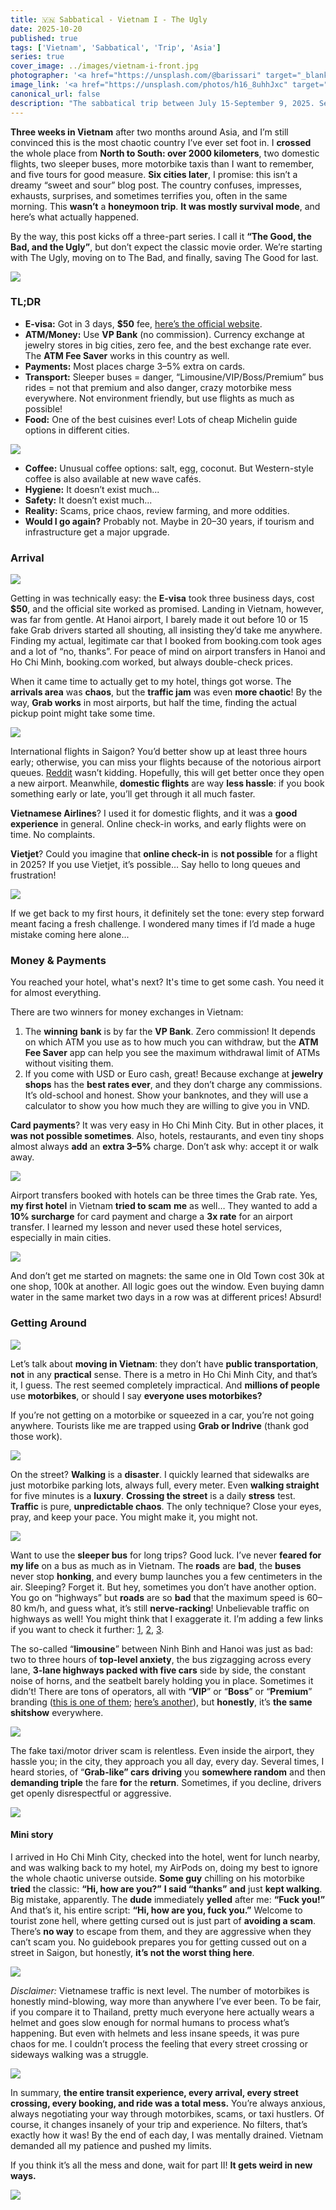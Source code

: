 ```yaml
---
title: 🇻🇳 Sabbatical - Vietnam I - The Ugly
date: 2025-10-20
published: true
tags: ['Vietnam', 'Sabbatical', 'Trip', 'Asia']
series: true
cover_image: ../images/vietnam-i-front.jpg
photographer: '<a href="https://unsplash.com/@barissari" target="_blank" rel="nofollow noopener noreferrer">me :)</a>'
image_link: '<a href="https://unsplash.com/photos/h16_8uhhJxc" target="_blank" rel="nofollow noopener noreferrer">Unsplash</a>'
canonical_url: false
description: "The sabbatical trip between July 15-September 9, 2025. Second country: traveling north to south in Vietnam."
---
```


**Three weeks in Vietnam** after two months around Asia, and I’m still convinced this is the most chaotic country I’ve ever set foot in. I **crossed** the whole place from **North to South: over 2000 kilometers**, two domestic flights, two sleeper buses, more motorbike taxis than I want to remember, and five tours for good measure. **Six cities later**, I promise: this isn’t a dreamy “sweet and sour” blog post. The country confuses, impresses, exhausts, surprises, and sometimes terrifies you, often in the same morning. This **wasn’t** a **honeymoon trip**. **It was mostly survival mode**, and here’s what actually happened.

By the way, this post kicks off a three-part series. I call it **“The Good, the Bad, and the Ugly”**, but don’t expect the classic movie order. We’re starting with The Ugly, moving on to The Bad, and finally, saving The Good for last.

![](https://cdn-images-1.medium.com/max/1200/1*PwdEYIJutHku-IiT4d63jA.jpeg)

### TL;DR

*   **E-visa:** Got in 3 days, **$50** fee, [here’s the official website](https://evisa.gov.vn/).
*   **ATM/Money:** Use **VP Bank** (no commission). Currency exchange at jewelry stores in big cities, zero fee, and the best exchange rate ever. The **ATM Fee Saver** works in this country as well.
*   **Payments:** Most places charge 3–5% extra on cards.
*   **Transport:** Sleeper buses = danger, “Limousine/VIP/Boss/Premium” bus rides = not that premium and also danger, crazy motorbike mess everywhere. Not environment friendly, but use flights as much as possible!
*   **Food:** One of the best cuisines ever! Lots of cheap Michelin guide options in different cities.

![](https://cdn-images-1.medium.com/max/800/1*Yxa_3HOz8ymrASaZIzGLGA.jpeg)

*   **Coffee:** Unusual coffee options: salt, egg, coconut. But Western-style coffee is also available at new wave cafés.
*   **Hygiene:** It doesn’t exist much...
*   **Safety:** It doesn’t exist much...
*   **Reality:** Scams, price chaos, review farming, and more oddities.
*   **Would I go again?** Probably not. Maybe in 20–30 years, if tourism and infrastructure get a major upgrade.

### Arrival

![](https://cdn-images-1.medium.com/max/1200/1*UXVeadWL1LmLjr6kGWNtVQ.jpeg)

Getting in was technically easy: the **E-visa** took three business days, cost **$50**, and the official site worked as promised. Landing in Vietnam, however, was far from gentle. At Hanoi airport, I barely made it out before 10 or 15 fake Grab drivers started all shouting, all insisting they’d take me anywhere. Finding my actual, legitimate car that I booked from booking.com took ages and a lot of “no, thanks”. For peace of mind on airport transfers in Hanoi and Ho Chi Minh, booking.com worked, but always double-check prices.

When it came time to actually get to my hotel, things got worse. The **arrivals area** was **chaos**, but the **traffic jam** was even **more chaotic**! By the way, **Grab works** in most airports, but half the time, finding the actual pickup point might take some time.

![](https://cdn-images-1.medium.com/max/1200/1*WLNenKbac-HpCcxLey0c8Q.jpeg)

International flights in Saigon? You’d better show up at least three hours early; otherwise, you can miss your flights because of the notorious airport queues. [Reddit](https://www.reddit.com/r/VietNam/comments/1hzqixs/what_absolute_nonsense_is_saigon_airport/?utm_source=share&utm_medium=web3x&utm_name=web3xcss&utm_term=1&utm_content=share_button) wasn’t kidding. Hopefully, this will get better once they open a new airport. Meanwhile, **domestic flights** are way **less hassle**: if you book something early or late, you’ll get through it all much faster.

**Vietnamese Airlines**? I used it for domestic flights, and it was a **good experience** in general. Online check-in works, and early flights were on time. No complaints.

**Vietjet**? Could you imagine that **online check-in** is **not possible** for a flight in 2025? If you use Vietjet, it’s possible… Say hello to long queues and frustration!

![](https://cdn-images-1.medium.com/max/1200/1*wVaMHtOR5vci92oq_Jr8wA.jpeg)

If we get back to my first hours, it definitely set the tone: every step forward meant facing a fresh challenge. I wondered many times if I’d made a huge mistake coming here alone...

### Money & Payments

You reached your hotel, what's next? It's time to get some cash. You need it for almost everything.

There are two winners for money exchanges in Vietnam:

1.  The **winning** **bank** is by far the **VP Bank**. Zero commission! It depends on which ATM you use as to how much you can withdraw, but the **ATM Fee Saver** app can help you see the maximum withdrawal limit of ATMs without visiting them.
2.  If you come with USD or Euro cash, great! Because exchange at **jewelry shops** has the **best rates ever**, and they don’t charge any commissions. It’s old-school and honest. Show your banknotes, and they will use a calculator to show you how much they are willing to give you in VND.

**Card payments**? It was very easy in Ho Chi Minh City. But in other places, it **was not possible sometimes**. Also, hotels, restaurants, and even tiny shops almost always **add** an **extra 3–5%** charge. Don’t ask why: accept it or walk away.

![](https://cdn-images-1.medium.com/max/800/1*r3B6hOiJcd_5i5IlwkuL4A.jpeg)

Airport transfers booked with hotels can be three times the Grab rate. Yes, **my first hotel** in Vietnam **tried to scam** **me** as well… They wanted to add a **10% surcharge** for card payment and charge a **3x rate** for an airport transfer. I learned my lesson and never used these hotel services, especially in main cities.

![](https://cdn-images-1.medium.com/max/800/1*3JBsE9ujbzrPdXA-3bGkGQ.jpeg)

And don’t get me started on magnets: the same one in Old Town cost 30k at one shop, 100k at another. All logic goes out the window. Even buying damn water in the same market two days in a row was at different prices! Absurd!

### Getting Around

![](https://cdn-images-1.medium.com/max/1200/1*qVKXjYJOXLf5y4gmPM14dg.jpeg)

Let’s talk about **moving in Vietnam**: they don’t have **public transportation**, **not** in any **practical** sense. There is a metro in Ho Chi Minh City, and that’s it, I guess. The rest seemed completely impractical. And **millions of people** use **motorbikes**, or should I say **everyone uses motorbikes?**

If you’re not getting on a motorbike or squeezed in a car, you’re not going anywhere. Tourists like me are trapped using **Grab or Indrive** (thank god those work).

![](https://cdn-images-1.medium.com/max/1200/1*Wygn2X_5N3crlJhZc97PXg.jpeg)

On the street? **Walking** is a **disaster**. I quickly learned that sidewalks are just motorbike parking lots, always full, every meter. Even **walking straight** for five minutes is a **luxury**. **Crossing the street** is a daily **stress** test. **Traffic** is pure, **unpredictable chaos**. The only technique? Close your eyes, pray, and keep your pace. You might make it, you might not.

![](https://cdn-images-1.medium.com/max/1200/1*lpUN340d-Iv7pk44QU1pww.jpeg)

Want to use the **sleeper bus** for long trips? Good luck. I’ve never **feared for my life** on a bus as much as in Vietnam. The **roads** are **bad**, the **buses** never stop **honking**, and every bump launches you a few centimeters in the air. Sleeping? Forget it. But hey, sometimes you don’t have another option. You go on “highways” but **roads** are so **bad** that the maximum speed is 60–80 km/h, and guess what, it’s still **nerve-racking**! Unbelievable traffic on highways as well! You might think that I exaggerate it. I’m adding a few links if you want to check it further: [1](https://www.reddit.com/r/VietNam/comments/1mznr3x/serious_warning_about_traveling_by_sleeper_bus_in/), [2](https://www.reddit.com/r/VietNam/comments/1m9ia3z/has_this_become_normal_in_vietnam/), [3](https://www.reddit.com/r/VietNam/comments/1evuwsy/sleeper_bus_from_hell/).

The so-called “**limousine**” between Ninh Binh and Hanoi was just as bad: two to three hours of **top-level anxiety**, the bus zigzagging across every lane, **3-lane highways packed with five cars** side by side, the constant noise of horns, and the seatbelt barely holding you in place. Sometimes it didn’t! There are tons of operators, all with “**VIP**” or “**Boss**” or “**Premium**” branding ([this is one of them](https://12go.asia/en/operator/hoang-minh-limousine); [here’s another](https://dailylimousine.com/)), but **honestly**, it’s **the same shitshow** everywhere.

![](https://cdn-images-1.medium.com/max/1200/1*FRCoMXwe1Sf2JzrYDu7EOA.jpeg)

The fake taxi/motor driver scam is relentless. Even inside the airport, they hassle you; in the city, they approach you all day, every day. Several times, I heard stories, of “**Grab-like” cars** **driving** you **somewhere random** and then **demanding triple** the fare **for** the **return**. Sometimes, if you decline, drivers get openly disrespectful or aggressive.

![](https://cdn-images-1.medium.com/max/800/1*x6NZ5he0tc_4ewXtRGv6Gg.jpeg)

#### Mini story
I arrived in Ho Chi Minh City, checked into the hotel, went for lunch nearby, and was walking back to my hotel, my AirPods on, doing my best to ignore the whole chaotic universe outside. **Some guy** chilling on his motorbike **tried** the classic: **“Hi, how are you?”** **I said “thanks”** **and** just **kept walking**. Big mistake, apparently. The **dude** immediately **yelled** after me: **“Fuck you!”** And that’s it, his entire script: **“Hi, how are you, fuck you.”** Welcome to tourist zone hell, where getting cursed out is just part of **avoiding a scam**. There’s **no way** to escape from them, and they are aggressive when they can’t scam you. No guidebook prepares you for getting cussed out on a street in Saigon, but honestly, **it’s not the worst thing here**.

![](https://cdn-images-1.medium.com/max/1200/1*h6NTNPVYyytLW33oi99fQA.jpeg)

_Disclaimer:_ Vietnamese traffic is next level. The number of motorbikes is honestly mind-blowing, way more than anywhere I’ve ever been. To be fair, if you compare it to Thailand, pretty much everyone here actually wears a helmet and goes slow enough for normal humans to process what’s happening. But even with helmets and less insane speeds, it was pure chaos for me. I couldn’t process the feeling that every street crossing or sideways walking was a struggle.

![](https://cdn-images-1.medium.com/max/800/1*OsQtoljOwedj_6GCTY3pcg.jpeg)

In summary, **the entire transit experience, every arrival, every street crossing, every booking, and ride was a total mess.** You’re always anxious, always negotiating your way through motorbikes, scams, or taxi hustlers. Of course, it changes insanely of your trip and experience. No filters, that’s exactly how it was! By the end of each day, I was mentally drained. Vietnam demanded all my patience and pushed my limits.

If you think it’s all the mess and done, wait for part II! **It gets weird in new ways.**

![](https://cdn-images-1.medium.com/max/1200/1*aoAK2ahM851_HMXRBj_55A.jpeg)

